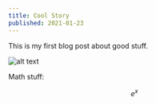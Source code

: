 ```yaml
---
title: Cool Story
published: 2021-01-23
---
```


This is my first blog post about good stuff.


![alt text](images/Centralized-Decentralized-And-Distributed-System.jpg "Logo Title Text 1")

Math stuff:

$$e^x$$
